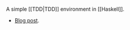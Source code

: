 A simple [[TDD|TDD]] environment in [[Haskell]].

- [Blog post](https://www.codurance.com/publications/2016/05/25/a-simple-tdd-environment-in-haskell).